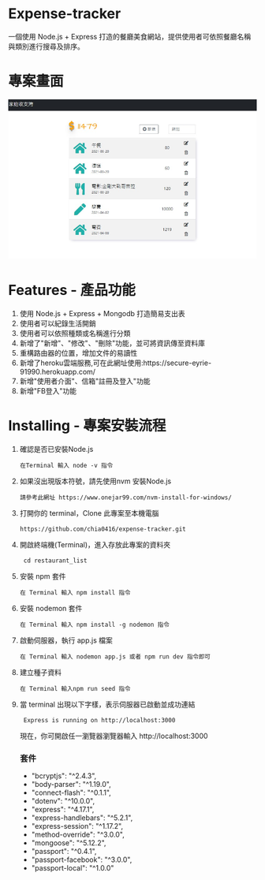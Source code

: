 # Expense-tracker

一個使用 Node.js + Express 打造的餐廳美食網站，提供使用者可依照餐廳名稱與類別進行搜尋及排序。

# 專案畫面

![image](https://github.com/chia0416/expense-tracker/blob/main/public/HomePage.jpg)

# Features - 產品功能

<ol>
<li>使用 Node.js + Express + Mongodb 打造簡易支出表 </li>
<li>使用者可以紀錄生活開銷</li>
<li>使用者可以依照種類或名稱進行分類</li>
<li>新增了"新增"、"修改"、"刪除"功能，並可將資訊傳至資料庫</li>
<li>重構路由器的位置，增加文件的易讀性</li>
<li>新增了heroku雲端服務,可在此網址使用:https://secure-eyrie-91990.herokuapp.com/</li>
<li>新增"使用者介面"、信箱"註冊及登入"功能</li>
<li>新增"FB登入"功能</li>
</ol>

# Installing - 專案安裝流程

<ol>
<li>確認是否已安裝Node.js</li>
<pre><code>在Terminal 輸入 node -v 指令</code></pre>

<li>如果沒出現版本符號，請先使用nvm 安裝Node.js</li>
<pre><code>請參考此網址 https://www.onejar99.com/nvm-install-for-windows/</code></pre>

<li>打開你的 terminal，Clone 此專案至本機電腦 </li>
<pre><code>https://github.com/chia0416/expense-tracker.git </code></pre>

<li>開啟終端機(Terminal)，進入存放此專案的資料夾 </li>
<pre><code> cd restaurant_list </code></pre>

<li>安裝 npm 套件 </li>
<pre><code>在 Terminal 輸入 npm install 指令</code></pre>

<li>安裝 nodemon 套件 </li>
<pre><code>在 Terminal 輸入 npm install -g nodemon 指令</code></pre>

<li>啟動伺服器，執行 app.js 檔案 </li>
<pre><code>在 Terminal 輸入 nodemon app.js 或者 npm run dev 指令即可</code></pre>

<li>建立種子資料</li>
<pre><code>在 Terminal 輸入npm run seed 指令</code></pre>

<li>當 terminal 出現以下字樣，表示伺服器已啟動並成功連結 </li>
<pre><code> Express is running on http://localhost:3000 </code></pre>  
  
現在，你可開啟任一瀏覽器瀏覽器輸入 http://localhost:3000

### 套件

  <ul type=disc>
    <li>"bcryptjs": "^2.4.3",
    <li>"body-parser": "^1.19.0",
    <li>"connect-flash": "^0.1.1",
    <li>"dotenv": "^10.0.0",
    <li>"express": "^4.17.1",
    <li>"express-handlebars": "^5.2.1",
    <li>"express-session": "^1.17.2",
    <li>"method-override": "^3.0.0",
    <li>"mongoose": "^5.12.2",
    <li>"passport": "^0.4.1",
    <li>"passport-facebook": "^3.0.0",
    <li>"passport-local": "^1.0.0"
  </ul>
